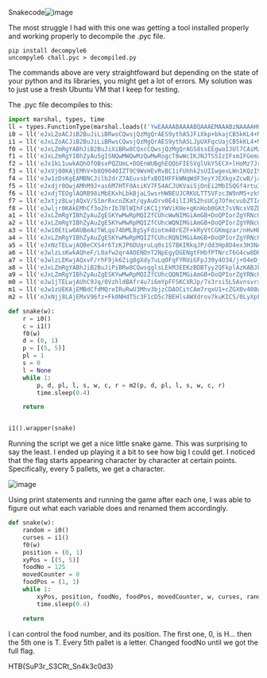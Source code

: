 Snakecode![image](https://user-images.githubusercontent.com/80063008/169346071-99cdd7a1-6384-4c20-a548-c2ef4a94a955.png)

The most struggle I had with this one was getting a tool installed properly and working properly to decompile the .pyc file.

```
pip install decompyle6
uncompyle6 chall.pyc > decompiled.py
```
The commands above are very straightfoward but depending on the state of your python and its libraries, you might get a lot of errors. My solution was to just use a fresh Ubuntu VM that I keep for testing.

The .pyc file decompiles to this:

```python
import marshal, types, time
ll = types.FunctionType(marshal.loads(('YwEAAAABAAAABQAAAEMAAABzNAAAAHQAAGoBAHQCAGoDAHQEAGQBAIMBAGoFAHwAAGoGAGQCAIMB\nAIMBAIMBAHQHAIMAAIMCAFMoAwAAAE50BAAAAHpsaWJ0BgAAAGJhc2U2NCgIAAAAdAUAAAB0eXBl\nc3QMAAAARnVuY3Rpb25UeXBldAcAAABtYXJzaGFsdAUAAABsb2Fkc3QKAAAAX19pbXBvcnRfX3QK\nAAAAZGVjb21wcmVzc3QGAAAAZGVjb2RldAcAAABnbG9iYWxzKAEAAAB0AQAAAHMoAAAAACgAAAAA\ncwcAAAA8c3RkaW4+dAoAAABsb2FkTGFtYmRhAQAAAHQAAAAA\n').decode('base64')), globals())
i0 = ll('eJxLZoACJiB2BuJiLiBRwsCQwsjQzMgQrAES9ythA5JFiXkp+bkajCB5kKL4+Mzcgvyikvh4DZAB\nCKKYHUjYFJekZObZlXCA2DmJuUkpiXaMEKMZGAC+nBJh\n')
i1 = ll('eJxLZoACJiB2BuJiLiBRwsCQwsjQzMgQrAES9ythA5LJpUXFqcUajCB5kKL4+Mzcgvyikvh4DZAB\nCKKYHUjYFJekZObZlXCA2DmJuUkpiXaMEKMZGADEORJ1\n')
f0 = ll('eJxLZmRgYABhJiB2BuJiXiBRw8CQxcCQwsjQzMgQrAGS8ssEEgwaIJUl7CAiMzc1v7QEIsAMJMoz\n8zTASkBEMUiJTXFJSmaeXQkHiJ2TmJuUkmgHVg5SAQBjWRD5\n')
f1 = ll('eJxLZmRgYIBhZyAu5gISNQwMWQwMzQwMwRogcT8wWcIKJNJTS5IzIFxmIFGemacBpBjARDE7kLAp\nLknJzLMr4QCxcxJzk1IS7cDKQSoAvuUPJw==\n')
f2 = ll('eJx1kL1uwkAQhOfOBsxPQZUmL+DOEnWUBghEQQbFIESVglUkY5ECX+lHoMz7Jrt7HCgSOWlGO/rm\n1tbtIwBBY1b9zdYYkEFlcRqiAQoWxaginDJhjcUBijNQy+O24jxgfzsHdTxOFB8DtoqPoK7HPcXn\ngCPFZ1BfcUGsdMA/lpc/fEqeUBq21Mp0L0rv/3grX/f5aELlbryVYzbXZnub7j42K5dcxslym7vu\nJby/zubrK1pMX9apPLOTraReqe9T3SlWd9ieakfl17OTb36OpFE/CDQDE5vHv7K/FKBNmA==\n')
f3 = ll('eJxVj00KAjEMhV+b8Q9040IZT9C9WxHEvRvBC1iFUhhk2sUIIwgexLWn1KQzI9qSl/DlhaZHDSDj\nII4tR3ix1IBVyK1GXitImt/0l1JDSSih1rAZfIZyI4x9BRIkeKA8SLeF1Dl9clIHG+c9OakdZ35O\nT/o+yiciZI2Hgvpt702Pt925Nx/HFZwSGbIYqaL87FS5aKSIgi5JbZR/F1WTrkZmk4QByypE64p1\nap6X4g8LaaoZ3zFGfzFVE/UBTuovhA==\n')
f4 = ll('eJw1zDsKgEAMBNCJilb2drZ7AEuxsbfxBOIHFFkWNqWdF3eyYJEXkgxZcwB/jazYkkdwUeAVCAcV\nW3F4MjTt7ISZyWVUS7KEsPtN7cW9e2ddLeKTIXk7gkSsSB91O/2g9uToLBELO0otH2W6Ez8=\n')
f5 = ll('eJxdjr0OwjAMhM9J+as6M7HTF0AsiKV7F54ACJUKVaiSjOnEi2MbISQGf4rtu3OuMwBSBVfDFQdG\nBhzwMAgNMsER1s58+wJ3Hlm4Ai/z33YGE+A1IrNljnBBtiLYT1ZSf2sr6lMt19u+ZPYQkGDJqA0j\nycfap7+lBT/C2bveJ/UkEQ7KqByTGMbPKNQSpojiPMTEzqNKup2aKlnShramopJW5g2ipyUM\n')
f6 = ll('eJxdjTEOglAQRB98iMbEKxhLbkBjaLSwsrHWBEUJCRKULTT5VFzc3W9nMS+zk93ZqwNS1UK1VQ17\nRQ0CVcQUsTvljO4vWjEmSIRP8A4PXn3MlHKOea4DlxyzWMsOjXUHK/bpVXb1TWy855kF2gN9SPo2\nDD9+At8Zdm4YZorNIFXTFTI335aPS1UWtie28QV3xx4p\n')
f7 = ll('eJxtjz8LwjAQxV/S1mrRxcnZKat/qyAuOrv0E4ilIJRS2hsUCg7OfmcvubZTIe/97nKPcHkEADpd\nWPWPjYCGj0Kj0fjIfHwVqiWIbzxbJ6SHEleQ1yf8ocQHFLSJqgKN+nTYVUUEGndNCiRG8UY3M7F7\nabb7TrAS7AVrQSw4CDaCreBo7CfJPvdy/nZeummZuyY3bHBWh2ynmtJncXaRLLaJem6HaqGiVlMV\n6Zn+Azn/L1k=\n')
f8 = ll('eJwljr0KAkEMhCf3o2hrIb7BlWIhFiKC1jYWViKHe+qKnHob0GKt7sVNcsV8ZDeTSc45gJ5oINqI\nwkkQgTvQAvRdgwmO0BK2xxl+uTUTxBwugUtxT8EZIiHKZ4o21dZE7FLRe4yD+nMLixlchvG+0KU7\nPxR6EVjhSVDoKazt86MqG6uasr5WrI3SucCNbJPEp685keIy576aqktThVs3r0kf48s8r4c9Ogaj\nL3SnIej8MrDz9aqLXJhPzwMNaURT4R/aUC0X\n')
a1 = ll('eJxLZmRgYIBhZyAuZgESKYwMwRpMQIZfCUhcWwNIMGiAmGB+DoQPIorZgYRNcUlKZp5dCQeInZOY\nm5SSaAdWDFIBALI0C1U=\n')
a2 = ll('eJxLZmRgYIBhZyAuZgESKYwMwRpMQIZfCUhcWQNIMGiAmGB+DoQPIorZgYRNcUlKZp5dCQeInZOY\nm5SSaAdWDFIBALBMC00=\n')
a3 = ll('eJw10EtLw0AUBeAzTWLqo74bML8gSyFdiotm40rEZF+kRyVtCGKmqzar/nHvHBDmfty5c+fBrB2A\niUVuUVkMG4MOnIARGIMJeAKm4BQ8Bc9UsfwcvABn/5VL8Aq81tINeAveKb/Hd47R4WDDTp5j7hEm\nR4fsoS4yu+7Vh1e8yEYu5V7WciffZCl/5UpW8l162cuF3Mq1fJSUY5uYhTZFRvfZF+EvfOCnU89X\ngdATGFLjafBs+2e1fJShY4jDomvcH1q4K9U=\n')
a4 = ll('eJxLZmRgYIBhZyAuZgESKYwMwRpMQIZfCUhcRQNIMGiAmGB+DoQPIorZgYRNcUlKZp5dCQeInZOY\nm5SSaAdWDFIBALCJC04=\n')
a5 = ll('eJxNzTELwjAQBeCXS4r6TzKJP6DUgruLq0s1S7BKIRkqJP/dd3Hp8D4ex3H3NAA6xjEXJo2kAHeH\nalAF1aI6FINg8BIsZxTZdM5lM2/95i2PXCNBPBCvzeubLOR4yvp2bX6bS3P+LyppR/qUQ/wMea99\nnt6PMA26l/SKxQ/XGxky\n')
a6 = ll('eJwlzLsKwkAQheF/L0afw2qr4AOENOnT2NpEgyDGENgtFHbfPTNrcT6G4cw8DHCQeMkgiWchw81T\nDMVSHMWTDdnytGTHu+Ea9G4MAkHPkxXaS9L1t/qrbtXlX1TiUehiml9rn046L9PnPk+99qJ+cewN\nxxM9\n')
a7 = ll('eJwlzLEKwjAQxvF/rhF9jk6Zig8gXdy7uLq0FqFYRUiGFpJ39y4O34/j+O4eDjhovOaqia2S4e4p\njiKUhuLJjiw8hex5Cbdgd0NQCHaeROnOydZbda9+q+u/aMSjcolpXj59Otm8ju9pHnvrRfvS8AMM\nqhM6\n')
a8 = ll('eJxLZmRgYABhJiB2BuJiPiBRw8CQwsgglsLEkM3EEKzBDBTyy2QFkplAzKABJkCaSkBEjgZcsJgd\nSNgUl6Rk5tmVcIDYOYm5SSmJdmDFIBUAVDAM/Q==\n')
a9 = ll('eJxLZmRgYIBhZyAuZgESKYwMwRpMQIZfCUhcQQNIMGiAmGB+DoQPIorZgYRNcUlKZp5dCQeInZOY\nm5SSaAdWDFIBAK+VC0o=\n')
m0 = ll('eJw1jTELwjAUhC9Jq/0VzhldBAfr4u7i6mYpFFSKCXRJp/7x3rsi5L5Avnsvrx0AS8PcmNQSGSg8\nDsWjBJQKS42nxwzMQSog09b/gsrs9AGP6LjhHr3tMfSn7TpH+yebfYtJHGXH7eknTpGAkPbEJeVu\n+F5V/Bw1Wpl0B7cCYGsZOw==\n')
m1 = ll('eJw1zUEKAjEMBdCfdMQreIRuRwU3Mhv3bjzCDAOCitCAm7rqxU1+cZGX0v408wbAvy5e5eQYUAUm\nqAnNHdASvsJLhSVUBpryoPG6Km5ZfPaah/hBnXXf29jbsbdDjl0W2Tdd6IN+6JwdkLJ1zsWW+2vi\n/HOMRIklkJ38AF2QGOk=\n')
m2 = ll('eJxNjj8LAjEMxV96fz+Fk0NHdT5c3F1cD5c7BEHlsAWXdrov7kuKICS/0LyXpFMP4JcnZrgSEUgM\nQXJIDVKLtcHokAWZKvsVUm0eGjr1rC3GCplBW/03Xpy2hM5bj4sXnjh7p4cUz30pO6+fiKouxtn6\ny8MehcH4MU7GtydgCB0xhDjfX8ey8mAzrYqyka18AW5IIKw=\n')

def snake(w):
    r = i0()
    c = i1()
    f0(w)
    d = (0, 1)
    p = [(5, 5)]
    pl = 1
    s = 0
    l = None
    while 1:
        p, d, pl, l, s, w, c, r = m2(p, d, pl, l, s, w, c, r)
        time.sleep(0.4)

    return


i1().wrapper(snake)
```

Running the script we get a nice little snake game. This was surprising to say the least. I ended up playing it a bit to see how big I could get. I noticed that the flag starts appearing character by character at certain points. Specifically, every 5 pallets, we get a character.

![image](https://user-images.githubusercontent.com/80063008/169346801-0e44e540-eee3-4f3e-89d9-4469aaddc853.png)

Using print statements and running the game after each one, I was able to figure out what each variable does and renamed them accordingly.

```python
def snake(w):
    random = i0()
    curses = i1()
    f0(w)
    position = (0, 1)
    xyPos = [(5, 5)]
    foodNo = 125
    movedCounter = 0
    foodPos = (1, 1)
    while 1:
        xyPos, position, foodNo, foodPos, movedCounter, w, curses, random = m2(xyPos, position, foodNo, foodPos, movedCounter, w, curses, random)
        time.sleep(0.4)

    return
```

I can control the food number, and its position. The first one, 0, is H… then the 5th one is T. Every 5th pallet is a letter. Changed foodNo until we got the full flag.

HTB{SuP3r_S3CRt_Sn4k3c0d3}
